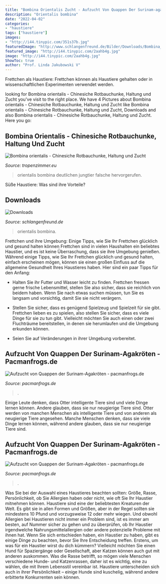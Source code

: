 ```yaml
---
title: "Bombina Orientalis Zucht - Aufzucht Von Quappen Der Surinam-agakröten"
description: "Orientalis bombina"
date: "2022-04-02"
categories:
- "haustiere"
tags: ["haustiere"]
images:
- "http://i44.tinypic.com/351s37b.jpg"
featuredImage: "http://www.schlangenfreund.de/Bilder/Downloads/Bombina_orientalis.jpg"
featured_image: "http://i44.tinypic.com/2aahb4g.jpg"
image: "http://i44.tinypic.com/2aahb4g.jpg"
ShowToc: true
author: "Prof. Linda Jakubowski V"
---
```



Frettchen als Haustiere: Frettchen können als Haustiere gehalten oder in wissenschaftlichen Experimenten verwendet werden.

	

		
looking for Bombina orientalis - Chinesiche Rotbauchunke, Haltung und Zucht you've visit to the right place. We have 4 Pictures about Bombina orientalis - Chinesiche Rotbauchunke, Haltung und Zucht like Bombina orientalis - Chinesiche Rotbauchunke, Haltung und Zucht, Downloads and also Bombina orientalis - Chinesiche Rotbauchunke, Haltung und Zucht. Here you go:
		
    
## Bombina Orientalis - Chinesiche Rotbauchunke, Haltung Und Zucht

<img loading=lazy src="https://www.tropenzimmer.eu/media/images/p1040639.jpg" onerror="this.onerror=null;this.src='https://tse4.mm.bing.net/th?id=OIP.PyRPbYDVf3TtqU6DGOHH4QHaFj&amp;pid=15.1';" alt="Bombina orientalis - Chinesiche Rotbauchunke, Haltung und Zucht">

_Source: tropenzimmer.eu_

>orientalis bombina deutlichen jungtier falsche hervorgerufen. 

	

Süße Haustiere: Was sind ihre Vorteile?

    
## Downloads

<img loading=lazy src="http://www.schlangenfreund.de/Bilder/Downloads/Bombina_orientalis.jpg" onerror="this.onerror=null;this.src='https://tse2.mm.bing.net/th?id=OIP.f8N9RiA-ayjyfjQ1JnUVvwAAAA&amp;pid=15.1';" alt="Downloads">

_Source: schlangenfreund.de_

>orientalis bombina. 

	

Frettchen und ihre Umgebung: Einige Tipps, wie Sie Ihr Frettchen glücklich und gesund halten können
Frettchen sind in vielen Haushalten ein beliebtes Haustier, und es ist keine Überraschung, dass sie ihre Umgebung genießen. Während einige Tipps, wie Sie Ihr Frettchen glücklich und gesund halten, einfach erscheinen mögen, können sie einen großen Einfluss auf die allgemeine Gesundheit Ihres Haustieres haben. Hier sind ein paar Tipps für den Anfang:
- Halten Sie ihr Futter und Wasser leicht zu finden. Frettchen fressen gerne frische Lebensmittel, stellen Sie also sicher, dass sie reichlich von beidem haben. Wenn Sie nach etwas suchen müssen, tun Sie es langsam und vorsichtig, damit Sie sie nicht verärgern.

- Stellen Sie sicher, dass es genügend Spielzeug und Spielzeit für sie gibt. Frettchen lieben es zu spielen, also stellen Sie sicher, dass es viele Dinge für sie zu tun gibt. Vielleicht möchten Sie auch einen oder zwei Fluchträume bereitstellen, in denen sie herumlaufen und die Umgebung erkunden können.

- Seien Sie auf Veränderungen in ihrer Umgebung vorbereitet.

    
## Aufzucht Von Quappen Der Surinam-Agakröten - Pacmanfrogs.de

<img loading=lazy src="http://i44.tinypic.com/2aahb4g.jpg" onerror="this.onerror=null;this.src='https://tse4.mm.bing.net/th?id=OIP.IgqdoASV_a9hWbawqeKP4QHaEP&amp;pid=15.1';" alt="Aufzucht von Quappen der Surinam-Agakröten - pacmanfrogs.de">

_Source: pacmanfrogs.de_

>. 

	

Einige Leute denken, dass Otter intelligente Tiere sind und viele Dinge lernen können. Andere glauben, dass sie nur neugierige Tiere sind.
Otter werden von manchen Menschen als intelligente Tiere und von anderen als neugierige Tiere angesehen. Manche Menschen denken, dass sie viele Dinge lernen können, während andere glauben, dass sie nur neugierige Tiere sind.

    
## Aufzucht Von Quappen Der Surinam-Agakröten - Pacmanfrogs.de

<img loading=lazy src="http://i44.tinypic.com/351s37b.jpg" onerror="this.onerror=null;this.src='https://tse4.mm.bing.net/th?id=OIP.3lcM1F9ld57yzI0qzhnHjAHaFj&amp;pid=15.1';" alt="Aufzucht von Quappen der Surinam-Agakröten - pacmanfrogs.de">

_Source: pacmanfrogs.de_

>. 

	

Was Sie bei der Auswahl eines Haustieres beachten sollten: Größe, Rasse, Persönlichkeit, ob Sie Allergien haben oder nicht, wie oft Sie Ihr Haustier mitnehmen können.
Haustiere sind eine der beliebtesten Kreaturen der Welt. Es gibt sie in allen Formen und Größen, aber in der Regel sollten sie mindestens 10 Pfund und vorzugsweise 12 oder mehr wiegen. Und obwohl Allergien bei Haustieren nicht immer ein Problem sind, ist es immer am besten, auf Nummer sicher zu gehen und zu überprüfen, ob Ihr Haustier irgendwelche Nahrungsmittelallergien oder andere potenzielle Probleme mit ihnen hat.
Wenn Sie sich entschieden haben, ein Haustier zu haben, gibt es einige Dinge zu beachten, bevor Sie Ihre Entscheidung treffen. Erstens, um was für ein Haustier wirst du dich kümmern? Vielleicht möchten Sie einen Hund für Spaziergänge oder Gesellschaft, aber Katzen können auch gut mit anderen auskommen. Was die Rasse betrifft, so mögen viele Menschen verschiedene Hunde- und Katzenrassen, daher ist es wichtig, eine zu wählen, die mit Ihrem Lebensstil vereinbar ist. Haustiere unterscheiden sich auch in ihrer Persönlichkeit – einige Hunde sind kuschelig, während andere erbitterte Konkurrenten sein können.

